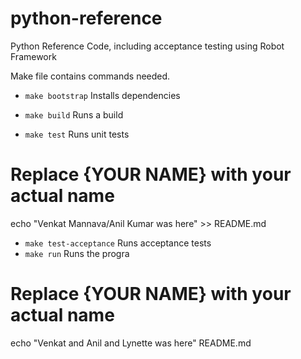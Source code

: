 # python-reference
Python Reference Code, including acceptance testing using Robot Framework

Make file contains commands needed.
* `make bootstrap` Installs dependencies

* `make build` Runs a build

* `make test` Runs unit tests

# Replace {YOUR NAME} with your actual name
echo "Venkat Mannava/Anil Kumar was here" >> README.md

* `make test-acceptance` Runs acceptance tests
* `make run` Runs the progra
# Replace {YOUR NAME} with your actual name
echo "Venkat and Anil and Lynette was here" README.md


